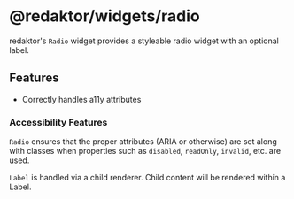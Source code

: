 # @redaktor/widgets/radio

redaktor's `Radio` widget provides a styleable radio widget with an optional label.

## Features

- Correctly handles a11y attributes

### Accessibility Features

`Radio` ensures that the proper attributes (ARIA or otherwise) are set along with classes when properties such as `disabled`, `readOnly`, `invalid`, etc. are used.

`Label` is handled via a child renderer. Child content will be rendered within a Label.
